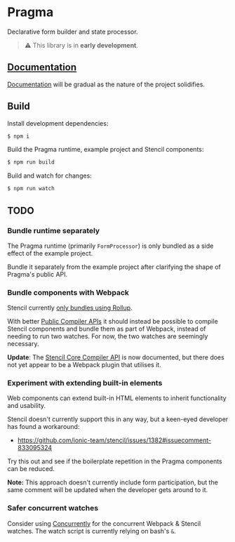 # Pragma

Declarative form builder and state processor.

> :warning: This library is in **early development**.

## [Documentation](docs)

[Documentation](docs) will be gradual as the nature of the project solidifies.

## Build

Install development dependencies:

```bash
$ npm i
```

Build the Pragma runtime, example project and Stencil components:

```bash
$ npm run build
```

Build and watch for changes:

```bash
$ npm run watch
```

## TODO

### Bundle runtime separately

The Pragma runtime (primarily `FormProcessor`) is only bundled as a side effect of the example project.

Bundle it separately from the example project after clarifying the shape of Pragma's public API.

### Bundle components with Webpack

Stencil currently [only bundles using Rollup](https://stenciljs.com/docs/module-bundling).

With better [Public Compiler APIs](https://stenciljs.com/blog/stencil-roadmap-fall-2019#public-compiler-apis) it should
instead be possible to compile Stencil components and bundle them as part of Webpack, instead of needing to run two
watches. For now, the two watches are seemingly necessary.

**Update**: The [Stencil Core Compiler API](https://stenciljs.com/docs/compiler-api) is now documented, but there does
not yet appear to be a Webpack plugin that utilises it.

### Experiment with extending built-in elements

Web components can extend built-in HTML elements to inherit functionality and usability.

Stencil doesn't currently support this in any way, but a keen-eyed developer has found a workaround:
- https://github.com/ionic-team/stencil/issues/1382#issuecomment-833095324

Try this out and see if the boilerplate repetition in the Pragma components can be reduced.

**Note:** This approach doesn't currently include form participation, but the same comment will be updated when the
developer gets around to it.

### Safer concurrent watches

Consider using [Concurrently](https://github.com/kimmobrunfeldt/concurrently) for the concurrent Webpack & Stencil
watches. The watch script is currently relying on bash's `&`.
